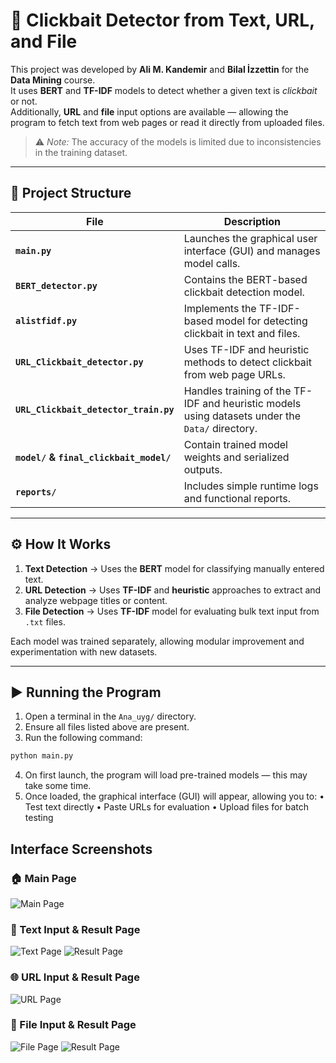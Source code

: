 # 🧠 Clickbait Detector from Text, URL, and File

This project was developed by **Ali M. Kandemir** and **Bilal İzzettin** for the **Data Mining** course.  
It uses **BERT** and **TF-IDF** models to detect whether a given text is *clickbait* or not.  
Additionally, **URL** and **file** input options are available — allowing the program to fetch text from web pages or read it directly from uploaded files.  

> ⚠️ *Note:* The accuracy of the models is limited due to inconsistencies in the training dataset.

---

## 📁 Project Structure

| File | Description |
|------|--------------|
| **`main.py`** | Launches the graphical user interface (GUI) and manages model calls. |
| **`BERT_detector.py`** | Contains the BERT-based clickbait detection model. |
| **`alistfidf.py`** | Implements the TF-IDF-based model for detecting clickbait in text and files. |
| **`URL_Clickbait_detector.py`** | Uses TF-IDF and heuristic methods to detect clickbait from web page URLs. |
| **`URL_Clickbait_detector_train.py`** | Handles training of the TF-IDF and heuristic models using datasets under the `Data/` directory. |
| **`model/` & `final_clickbait_model/`** | Contain trained model weights and serialized outputs. |
| **`reports/`** | Includes simple runtime logs and functional reports. |

---

## ⚙️ How It Works

1. **Text Detection** → Uses the **BERT** model for classifying manually entered text.  
2. **URL Detection** → Uses **TF-IDF** and **heuristic** approaches to extract and analyze webpage titles or content.  
3. **File Detection** → Uses **TF-IDF** model for evaluating bulk text input from `.txt` files.

Each model was trained separately, allowing modular improvement and experimentation with new datasets.

---

## ▶️ Running the Program

1. Open a terminal in the `Ana_uyg/` directory.  
2. Ensure all files listed above are present.  
3. Run the following command:

```bash
python main.py
```
4. On first launch, the program will load pre-trained models — this may take some time.
5. Once loaded, the graphical interface (GUI) will appear, allowing you to:
  •	Test text directly
	•	Paste URLs for evaluation
	•	Upload files for batch testing


## Interface Screenshots

### 🏠 Main Page
![Main Page](Ekran_Görüntüleri/MainPage.png)

### 📝 Text Input & Result Page
![Text Page](Ekran_Görüntüleri/TextPage.png)
![Result Page](Ekran_Görüntüleri/TextResultPage.png)

### 🌐 URL Input & Result Page
![URL Page](Ekran_Görüntüleri/URLandURLResultPage.png)

### 📂 File Input & Result Page
![File Page](Ekran_Görüntüleri/FilePage.png)
![Result Page](Ekran_Görüntüleri/FileResutlPage.png)
